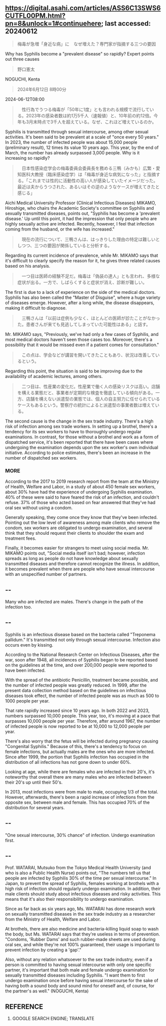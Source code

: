 ## https://digital.asahi.com/articles/ASS6C13SWS6CUTFL00PM.html?pn=8&unlock=1#continuehere; last accessed: 20240612

> 梅毒が急増「身近な病」に　なぜ増えた？専門家が指摘する三つの要因

Why has Syphilis become a "prevalent disease" so rapidly? Expert points out three causes

> 野口憲太

NOGUCHI, Kenta

> 2024年6月12日 8時00分

2024-06-12T08:00

>　性行為でうつる梅毒が「50年に1度」とも言われる規模で流行している。2023年の感染者数は約1万5千人（速報値）と、10年前の約12倍。今年も3月末時点で3千人を超えている。なぜ、これほど増えているのか。

Syphilis is transmitted through sexual intercourse, among other sexual activities. It's been said to be prevalent at a scale of "once every 50 years." In 2023, the number of infected people was about 15,000 people (preliminary result), 12 times its value 10 years ago. This year, by the end of March, the number has already surpassed 3,000 people. Why is it increasing so rapidly?

>　日本性感染症学会の梅毒委員会委員長を務める三鴨（みかも）広繁・愛知医科大教授（臨床感染症学）は「梅毒が身近な病気になった」と指摘する。「これまでは性的に活動性の高い人が感染していたイメージだった。最近は夫からうつされた、あるいはその逆のようなケースが増えてきたと感じる」

Aichi Medical University Professor (Clinical Infectious Diseases) MIKAMO, Hiroshige, who chairs the Academic Society's committee on Syphilis and sexually transmitted diseases, points out, "Syphilis has become a 'prevalent disease.' Up until this point, it had the impression that only people who are highly sexually active are infected. Recently, however, I feel that infection coming from the husband, or the wife has increased."

>　現在の流行について、三鴨さんは、はっきりした理由の特定は難しいとしつつ、三つの要因が関係していると分析する。

Regarding its current incidence of prevalence, while Mr. MIKAMO says that it's difficult to clearly specify the reason for it, he gives three related causes based on his analysis.

>　一つ目は医師の経験不足だ。梅毒は「偽装の達人」とも言われ、多様な症状が出る。一方で、しばらくすると症状が消え、診断が難しい。

The first is due to a lack of experience on the side of the medical doctors. Syphilis has also been called the "Master of Disguise", where a huge variety of diseases emerge. However, after a long while, the disease disappears, making it difficult to diagnose.

>　三鴨さんは「以前は症例も少なく、ほとんどの医師が診たことがなかった。患者さんが来ても見逃してしまっていた可能性はある」と話す。

Mr. MIKAMO says, "Previously, we've had only a few cases of Syphilis, and most medical doctors haven't seen those cases too. Moreover, there's a possibility that it would be missed even if a patient comes for consultation."

>　この点は、学会などが講習を開いてきたこともあり、状況は改善しているという。

Regarding this point, the situation is said to be improving due to the availability of academic lectures, among others. 

>　二つ目は、性産業の変化だ。性産業で働く人の感染リスクは高い。店舗を構える業態だと、事業者が定期的な検査を徹底している傾向がある。一方、店舗を構えない派遣型の業態では、個人の自主努力に任せられているケースもあるという。警察庁の統計によると派遣型の事業者数は増えている。

The second cause is the change in the sex trade industry. There's a high risk of infection among sex trade workers. In setting up a brothel, there's a tendency for its sex workers to have to thoroughly undergo regular examinations. In contrast, for those without a brothel and work as a form of dispatched service, it's been reported that there have been cases where undergoing the examination depends upon the sex worker's own individual initiative. According to police estimates, there's been an increase in the number of dispatched sex workers.

### MORE

According to the 2017 to 2019 research report from the team at the Ministry of Health, Welfare and Labor, in a study of about 450 female sex workers, about 30% have had the experience of undergoing Syphilis examination. 40% of these were said to have feared the risk of an infection, and couldn't refuse. 37% of those who acted based on fear answered that they've had oral sex without using a condom. 

Generally speaking, they come once they know that they've been infected. Pointing out the low level of awareness among male clients who remove the condom, sex workers are obligated to undergo examination, and several think that they should request their clients to shoulder the exam and treatment fees.

Finally, it becomes easier for strangers to meet using social media. Mr. MIKAMO points out, "Social media itself isn't bad; however, infection spreads as long as people do not have knowledge about sexually transmitted diseases and therefore cannot recognize the illness. In addition, it becomes prevalent when there are people who have sexual intercourse with an unspecified number of partners.

## --

Many who are infected are males. There's change in the path of the infection too.

## --

Syphilis is an infectious disease based on the bacteria called "Treponema pallidum." It's transmitted not only through sexual intercourse. Infection also occurs even by kissing.

According to the National Research Center on Infectious Diseases, after the war, soon after 1948, all incidences of Syphilis began to be reported based on the guidelines at the time, and over 200,000 people were reported to have been infected.  

With the spread of the antibiotic Penicillin, treatment became possible, and the number of infected people was greatly reduced. In 1999, after the present data collection method based on the guidelines on infectious diseases took effect, the number of infected people was as much as 500 to 1000 people per year.

That rate rapidly increased since 10 years ago. In both 2022 and 2023, numbers surpassed 10,000 people. This year, too, it's moving at a pace that surpasses 10,000 people per year. Therefore, after around 1967, the number of infected people is now reported to be at 10,000 to 12,000 people per year. 

There's also worry that the fetus will be infected during pregnancy causing "Congenital Syphilis." Because of this, there's a tendency to focus on female infections, but actually males are the ones who are more infected. Since after 1999, the portion that Syphilis infection has occupied in the distribution of all infections has not gone down to under 60%.

Looking at age, while there are females who are infected in their 20's, it's noteworthy that overall there are many males who are infected between their 20's up until their 50's. 

In 2013, most infections were from male to male, occupying 1/3 of the total. However, afterwards, there's been a rapid increase of infections from the opposite sex, between male and female. This has occupied 70% of the distribution for several years.

## --

"One sexual intercourse, 30% chance" of infection. Undergo examination first. 

## --

Prof. WATARAI, Mutsuko from the Tokyo Medical Health University (and who is also a Public Health Nurse) points out, "The numbers tell us that people are infected by Syphilis 30% of the time per sexual intercourse." In Japan, to prevent the spread of Syphilis, females working at brothels with a high risk of infection should regularly undergo examination. In addition, their male clients should study about infectious diseases and risky activities. This means that it's also their responsibility to undergo examination.
 
Since as far back as six years ago, Ms. WATARAI has done research work on sexually transmitted diseases in the sex trade industry as a researcher from the Ministry of Health, Welfare and Labor.

At brothels, there are also medicine and bacteria-killing liquid soap to wash the body, but Ms. WATARAI says that they're useless in terms of prevention. "Condoms, 'Rubber Dams' and such rubber-made sheets are used during oral sex, and while they're not 100% guaranteed, their usage is important to prevent infection by creating a 'gap'."

Also, without any relation whatsoever to the sex trade industry, even if a person is committed to having sexual intercourse with only one specific partner, it's important that both male and female undergo examination for sexually transmitted diseases including Syphilis. "I want them to first undergo examination once before having sexual intercourse for the sake of having both a sound body and sound mind for oneself and, of course, for the partner's as well." (NOGUCHI, Kenta)

## REFERENCE

1) GOOGLE SEARCH ENGINE; TRANSLATE